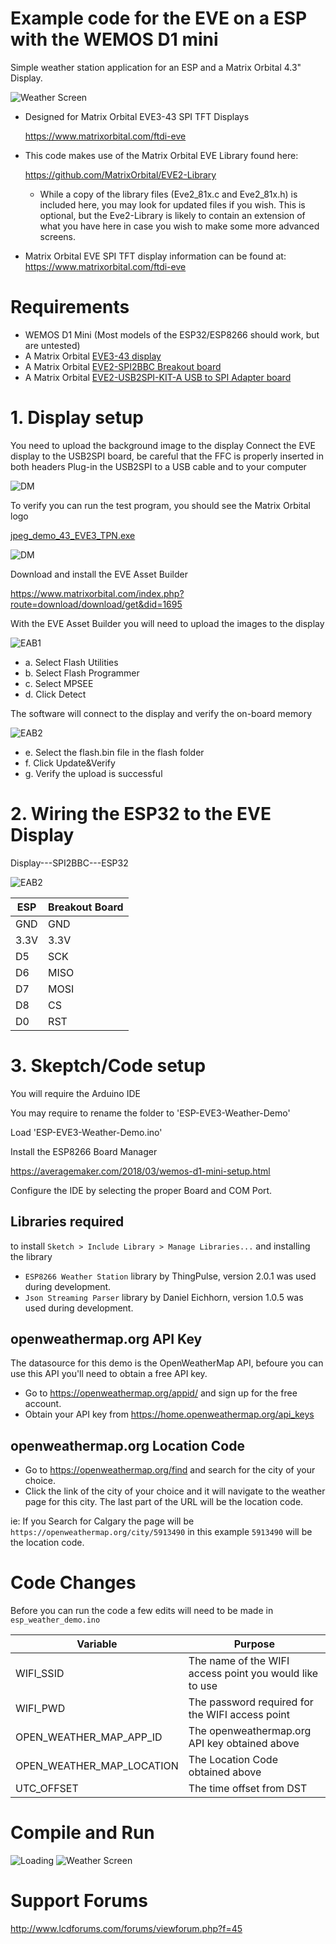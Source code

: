# Example code for the EVE on a ESP with the WEMOS D1 mini

Simple weather station application for an ESP and a Matrix Orbital 4.3" Display.

![Weather Screen](/images/Demo1.jpg)

- Designed for Matrix Orbital EVE3-43 SPI TFT Displays

  https://www.matrixorbital.com/ftdi-eve

- This code makes use of the Matrix Orbital EVE Library found here: 

  https://github.com/MatrixOrbital/EVE2-Library

  - While a copy of the library files (Eve2_81x.c and Eve2_81x.h) is included here, you may look for updated
    files if you wish.  This is optional, but the Eve2-Library is likely to contain an extension of what you
    have here in case you wish to make some more advanced screens.

- Matrix Orbital EVE SPI TFT display information can be found at: https://www.matrixorbital.com/ftdi-eve

# Requirements 

- WEMOS D1 Mini (Most models of the ESP32/ESP8266 should work, but are untested)
- A Matrix Orbital [EVE3-43 display](https://www.matrixorbital.com/eve3-43a)
- A Matrix Orbital [EVE2-SPI2BBC Breakout board](https://www.matrixorbital.com/EVE2-SPI2BBC)
- A Matrix Orbital [EVE2-USB2SPI-KIT-A USB to SPI Adapter board](https://www.matrixorbital.com/eve2-usb2spi-kit-a)


# 1. Display setup

You need to upload the background image to the display
Connect the EVE display to the USB2SPI board, be careful that the FFC is properly inserted in both headers
Plug-in the USB2SPI to a USB cable and to your computer

![DM](/images/USB2SPI_Device_Manager.png)

To verify you can run the test program, you should see the Matrix Orbital logo


[jpeg_demo_43_EVE3_TPN.exe](https://github.com/MatrixOrbital/ESP-EVE3-Weather-Demo/raw/main/jpeg_demo_43_EVE3_TPN.exe)

![DM](/images/EVETest.jpg)




Download and install the EVE Asset Builder

https://www.matrixorbital.com/index.php?route=download/download/get&did=1695

With the EVE Asset Builder you will need to upload the images to the display

![EAB1](/images/EAB-1.png)

* a. Select Flash Utilities
* b. Select Flash Programmer
* c. Select MPSEE
* d. Click Detect

The software will connect to the display and verify the on-board memory

![EAB2](/images/EAB-2.png)

* e. Select the flash.bin file in the flash folder
* f. Click Update&Verify
* g. Verify the upload is successful


# 2. Wiring the ESP32 to the EVE Display

Display---SPI2BBC---ESP32

![EAB2](/images/Connection.jpg)

|ESP|Breakout Board|
|-|-|
|GND|GND|
|3.3V|3.3V|
|D5|SCK|
|D6|MISO|
|D7|MOSI|
|D8|CS|
|D0|RST|

# 3. Skeptch/Code setup

You will require the Arduino IDE

You may require to rename the folder to 'ESP-EVE3-Weather-Demo'

Load 'ESP-EVE3-Weather-Demo.ino'

Install the ESP8266 Board Manager

https://averagemaker.com/2018/03/wemos-d1-mini-setup.html

Configure the IDE by selecting the proper Board and COM Port.

## Libraries required

to install `Sketch > Include Library > Manage Libraries...` and installing the library

- `ESP8266 Weather Station` library by ThingPulse, version 2.0.1 was used during development. 
- `Json Streaming Parser` library by Daniel Eichhorn, version 1.0.5 was used during development. 

## openweathermap.org API Key
The datasource for this demo is the OpenWeatherMap API, befoure you can use this API you'll need to obtain a free API key. 

- Go to https://openweathermap.org/appid/ and sign up for the free account. 
- Obtain your API key from https://home.openweathermap.org/api_keys

## openweathermap.org Location Code

- Go to https://openweathermap.org/find and search for the city of your choice.
- Click the link of the city of your choice and it will navigate to the weather page for this city. The last part of the URL will be the location code.

ie: If you Search for Calgary the page will be `https://openweathermap.org/city/5913490` in this example `5913490` will be the location code. 

# Code Changes

Before you can run the code a few edits will need to be made in `esp_weather_demo.ino`

|Variable|Purpose|
|-|-|
|WIFI_SSID|The name of the WIFI access point you would like to use|
|WIFI_PWD|The password required for the WIFI access point|
|OPEN_WEATHER_MAP_APP_ID|The openweathermap.org API key obtained above|
|OPEN_WEATHER_MAP_LOCATION|The Location Code obtained above|
|UTC_OFFSET|The time offset from DST|

# Compile and Run

![Loading](/images/Demo2.jpg)
![Weather Screen](/images/Demo1.jpg)

# Support Forums
  
  http://www.lcdforums.com/forums/viewforum.php?f=45
